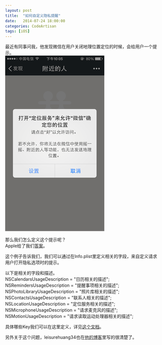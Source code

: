 ```yaml
---
layout: post
title:  "如何自定义隐私提醒"
date:   2014-07-24 18:00:00
categories: CodeArtisan
tags: [iOS]
---
```


最近有同事问我，他发现微信在用户关闭地理位置定位的时候，会给用户一个提示。  
![微信提示图片](/assets/images/2014-07-24-01.png)

那么我们怎么定义这个提示呢？  
Apple给了我们[答案](https://developer.apple.com/library/ios/samplecode/PrivacyPrompts/Introduction/Intro.html#//apple_ref/doc/uid/DTS40013410)。 

这个例子告诉我们，我们可以通过在Info.plist里定义相关的字段，来自定义请求用户打开隐私选项时的提示。

以下是相关的字段和描述。  
NSCalendarsUsageDescription  = "日历相关的描述";  
NSRemindersUsageDescription = "提醒事项相关的描述";  
NSPhotoLibraryUsageDescription = "照片库相关的描述";  
NSContactsUsageDescription = "联系人相关的描述";  
NSLocationUsageDescription = "定位服务相关的描述";  
NSMicrophoneUsageDescription = "请求麦克风的描述";  
NSMotionUsageDescription = "请求读取运动处理器相关的描述";  

具体哪些Key我们可以在这里定义，详见[这个文档](https://developer.apple.com/library/ios/documentation/General/Reference/InfoPlistKeyReference/Introduction/Introduction.html)。

另外关于这个问题，leisurehuang34也在[他的博客](http://blog.sina.com.cn/s/blog_8280f5ec0102uy9m.html)里写的很清楚了。

